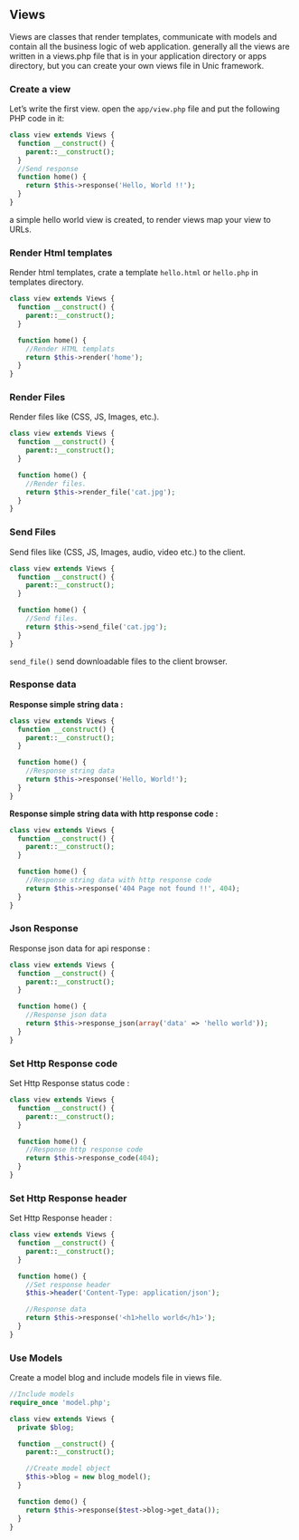 ## Views

  Views are classes that render templates, communicate with models and contain all the business logic of web application.
  generally all the views are written in a views.php file that is in your application directory or apps directory, but you can create your own views file in Unic framework.

### Create a view

  Let’s write the first view. open the `app/view.php` file and put the following PHP code in it:

```php
class view extends Views {
  function __construct() {
    parent::__construct();
  }
  //Send response
  function home() {
    return $this->response('Hello, World !!');
  }
}
```

  a simple hello world view is created, to render views map your view to URLs.


### Render Html templates

  Render html templates, crate a template `hello.html` or `hello.php` in templates directory.

```php
class view extends Views {
  function __construct() {
    parent::__construct();
  }

  function home() {
    //Render HTML templats
    return $this->render('home');
  }
}
```

### Render Files

  Render files like (CSS, JS, Images, etc.).

```php
class view extends Views {
  function __construct() {
    parent::__construct();
  }

  function home() {
    //Render files.
    return $this->render_file('cat.jpg');
  }
}
```


### Send Files

  Send files like (CSS, JS, Images, audio, video etc.) to the client.

```php
class view extends Views {
  function __construct() {
    parent::__construct();
  }

  function home() {
    //Send files.
    return $this->send_file('cat.jpg');
  }
}
```

  `send_file()` send downloadable files to the client browser.


### Response data

  **Response simple string data :**

```php
class view extends Views {
  function __construct() {
    parent::__construct();
  }

  function home() {
    //Response string data
    return $this->response('Hello, World!');
  }
}
```

  **Response simple string data with http response code :**

```php
class view extends Views {
  function __construct() {
    parent::__construct();
  }

  function home() {
    //Response string data with http response code
    return $this->response('404 Page not found !!', 404);
  }
}
```

### Json Response

  Response json data for api response :

```php
class view extends Views {
  function __construct() {
    parent::__construct();
  }

  function home() {
    //Response json data
    return $this->response_json(array('data' => 'hello world'));
  }
}
```

### Set Http Response code

  Set Http Response status code :

```php
class view extends Views {
  function __construct() {
    parent::__construct();
  }

  function home() {
    //Response http response code
    return $this->response_code(404);
  }
}
```

### Set Http Response header

  Set Http Response header :

```php
class view extends Views {
  function __construct() {
    parent::__construct();
  }

  function home() {
    //Set response header
    $this->header('Content-Type: application/json');

    //Response data
    return $this->response('<h1>hello world</h1>');
  }
}
```

### Use Models

  Create a model blog and include models file in views file.

```php
//Include models
require_once 'model.php';

class view extends Views {
  private $blog;

  function __construct() {
    parent::__construct();

    //Create model object
    $this->blog = new blog_model();
  }

  function demo() {
    return $this->response($test->blog->get_data());
  }
}
```
